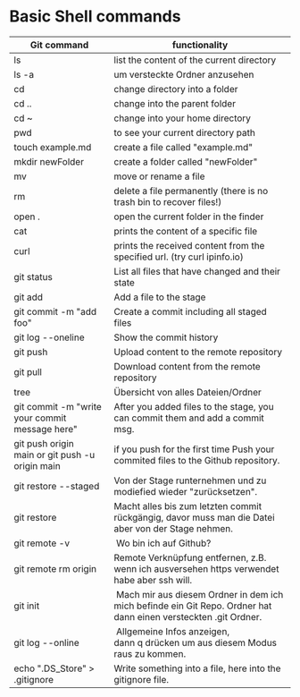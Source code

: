<h1> Basic Shell commands </h1>

| Git command                                     | functionality                                                                                                    |
| ----------------------------------------------- | ---------------------------------------------------------------------------------------------------------------- |
| ls                                              | list the content of the current directory                                                                        |
| ls -a                                           | um versteckte Ordner anzusehen                                                                                   |
| cd <foldername>                                 | change directory into a folder                                                                                   |
| cd ..                                           | change into the parent folder                                                                                    |
| cd ~                                            | change into your home directory                                                                                  |
| pwd                                             | to see your current directory path                                                                               |
| touch example.md                                | create a file called "example.md"                                                                                |
| mkdir newFolder                                 | create a folder called "newFolder"                                                                               |
| mv <oldname> <newname>                          | move or rename a file                                                                                            |
| rm <filename>                                   | delete a file permanently (there is no trash bin to recover files!)                                              |
| open .                                          | open the current folder in the finder                                                                            |
| cat <filename>                                  | prints the content of a specific file                                                                            |
| curl <url>                                      | prints the received content from the specified url. (try curl ipinfo.io)                                         |
| git status                                      | List all files that have changed and their state                                                                 |
| git add <filename>                              | Add a file to the stage                                                                                          |
| git commit -m "add foo"                         | Create a commit including all staged files                                                                       |
| git log --oneline                               | Show the commit history                                                                                          |
| git push                                        | Upload content to the remote repository                                                                          |
| git pull                                        | Download content from the remote repository                                                                      |
| tree                                            | Übersicht von alles Dateien/Ordner                                                                               |
| git commit -m "write your commit message here"  | After you added files to the stage, you can commit them and add a commit msg.                                    |
| git push origin main or git push -u origin main | if you push for the first time Push your commited files to the Github repository.                                |
| git restore --staged <filename>                 | Von der Stage runternehmen und zu modiefied wieder "zurücksetzen".                                               |
| git restore <filename>                          | Macht alles bis zum letzten commit rückgängig, davor muss man die Datei aber von der Stage nehmen.               |
| git remote -v                                   |  Wo bin ich auf Github?                                                                                          |
| git remote rm origin                            | Remote Verknüpfung entfernen, z.B. wenn ich ausversehen https verwendet habe aber ssh will.                      |
| git init                                        |  Mach mir aus diesem Ordner in dem ich mich befinde ein Git Repo. Ordner hat dann einen versteckten .git Ordner. |
| git log --online                                |  Allgemeine Infos anzeigen, dann q drücken um aus diesem Modus raus zu kommen.                                   |
| echo ".DS_Store" > .gitignore                   | Write something into a file, here into the gitignore file.                                                       |
